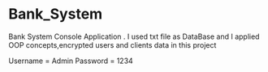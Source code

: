 # Bank_System
Bank System Console Application .
I used txt file as DataBase and I applied OOP concepts,encrypted users and clients data in this project

Username = Admin
Password = 1234
